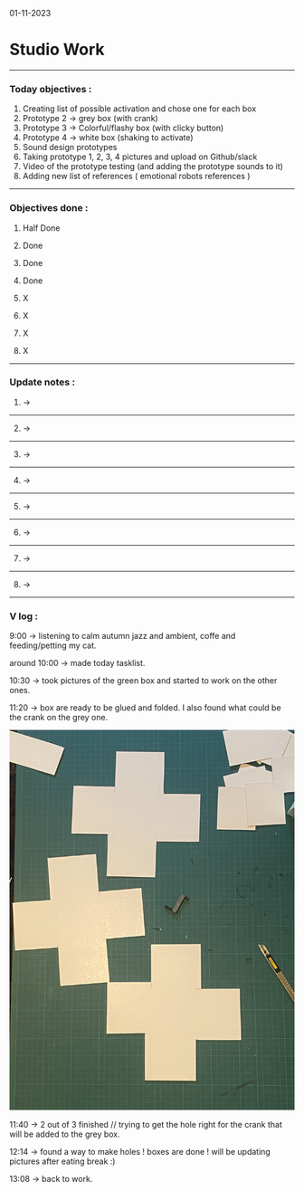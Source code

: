 01-11-2023
# Studio Work 

---

### Today objectives :
1. Creating list of possible activation and chose one for each box
2. Prototype 2 -> grey box (with crank)
3. Prototype 3 -> Colorful/flashy box (with clicky button)
4. Prototype 4 -> white box (shaking to activate)
5. Sound design prototypes
6. Taking prototype 1, 2, 3, 4 pictures and upload on Github/slack
7. Video of the prototype testing (and adding the prototype sounds to it)
8. Adding new list of references ( emotional robots references )

---

### Objectives done : 

1. Half Done

2. Done

3. Done

4. Done

5. X 

6. X

7. X

8. X

---

### Update notes : 

1. -> 

---

2. -> 

---

3. -> 

---

4. -> 

---

5. ->

---

6. ->

---

7. ->

---
8. ->

---

### V log :

9:00 -> listening to calm autumn jazz and ambient, coffe and feeding/petting my cat.

around 10:00 -> made today tasklist.

10:30 -> took pictures of the green box and started to work on the other ones.

11:20 -> box are ready to be glued and folded. I also found what could be the crank on the grey one.

![boxCutout](images/box-proto-cutout.jpg)

11:40 -> 2 out of 3 finished // trying to get the hole right for the crank that will be added to the grey box.

12:14 -> found a way to make holes ! boxes are done ! will be updating pictures after eating break :) 

13:08 -> back to work.